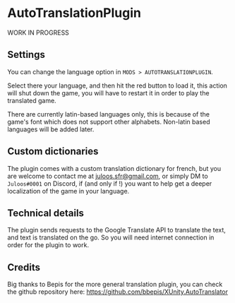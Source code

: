 # AutoTranslationPlugin

WORK IN PROGRESS


## Settings

You can change the language option in `MODS > AUTOTRANSLATIONPLUGIN`. 

Select there your language, and then hit the red button to load it, this action will shut down the game, you will have to restart it in order to play the translated game.

There are currently latin-based languages only, this is because of the game's font which does not support other alphabets. Non-latin based languages will be added later.


## Custom dictionaries

The plugin comes with a custom translation dictionary for french, but you are welcome to contact me at juloos.sfr@gmail.com, or simply DM to `Juloos#0001` on Discord, if (and only if !) you want to help get a deeper localization of the game in your language.


## Technical details

The plugin sends requests to the Google Translate API to translate the text, and text is translated on the go. So you will need internet connection in order for the plugin to work.


## Credits

Big thanks to Bepis for the more general translation plugin, you can check the github repository here: https://github.com/bbepis/XUnity.AutoTranslator
